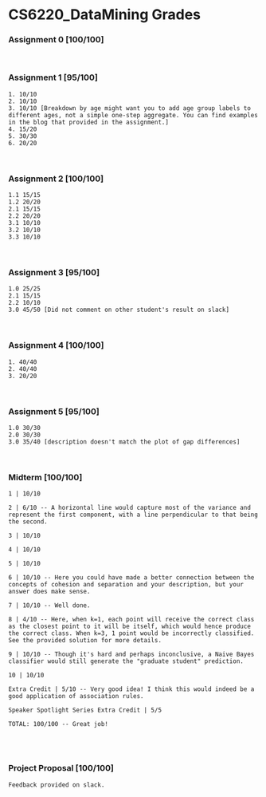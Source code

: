 # CS6220_DataMining Grades


### Assignment 0 [100/100]

<br>

### Assignment 1 [95/100]
```
1. 10/10
2. 10/10
3. 10/10 [Breakdown by age might want you to add age group labels to different ages, not a simple one-step aggregate. You can find examples in the blog that provided in the assignment.]
4. 15/20
5. 30/30
6. 20/20
```

<br>

### Assignment 2 [100/100]
```
1.1 15/15
1.2 20/20
2.1 15/15
2.2 20/20
3.1 10/10
3.2 10/10
3.3 10/10
```

<br>

### Assignment 3 [95/100]
```
1.0 25/25
2.1 15/15
2.2 10/10
3.0 45/50 [Did not comment on other student's result on slack]
```

<br>

### Assignment 4 [100/100]
```
1. 40/40
2. 40/40
3. 20/20
```

<br>

### Assignment 5 [95/100]
```
1.0 30/30
2.0 30/30
3.0 35/40 [description doesn't match the plot of gap differences]
```

<br>

### Midterm [100/100]
```
1 | 10/10

2 | 6/10 -- A horizontal line would capture most of the variance and represent the first component, with a line perpendicular to that being the second.

3 | 10/10 

4 | 10/10

5 | 10/10 

6 | 10/10 -- Here you could have made a better connection between the concepts of cohesion and separation and your description, but your answer does make sense.

7 | 10/10 -- Well done.

8 | 4/10 -- Here, when k=1, each point will receive the correct class as the closest point to it will be itself, which would hence produce the correct class. When k=3, 1 point would be incorrectly classified. See the provided solution for more details.

9 | 10/10 -- Though it's hard and perhaps inconclusive, a Naive Bayes classifier would still generate the "graduate student" prediction.

10 | 10/10

Extra Credit | 5/10 -- Very good idea! I think this would indeed be a good application of association rules.

Speaker Spotlight Series Extra Credit | 5/5

TOTAL: 100/100 -- Great job!
```
<br>

<br>

### Project Proposal [100/100]
```
Feedback provided on slack.
```

<br>